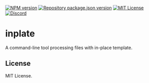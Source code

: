 [![NPM version](https://img.shields.io/npm/v/inplate?color=%23cb3837&style=flat-square)](https://www.npmjs.com/package/inplate)
[![Repository package.json version](https://img.shields.io/github/package-json/v/makeflow/inplate?color=%230969da&label=repo&style=flat-square)](./package.json)
[![MIT License](https://img.shields.io/badge/license-MIT-999999?style=flat-square)](./LICENSE)
[![Discord](https://img.shields.io/badge/chat-discord-5662f6?style=flat-square)](https://discord.gg/C6ANuVaE8w)

# inplate

A command-line tool processing files with in-place template.

## License

MIT License.
